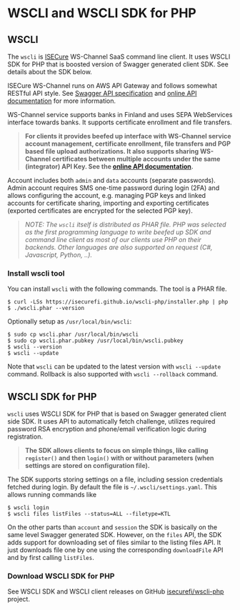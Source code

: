 # WSCLI and WSCLI SDK for PHP

## WSCLI

The `wscli` is [ISECure](https://www.isecure.fi) WS-Channel SaaS
command line client. It uses WSCLI SDK for PHP that is boosted version
of Swagger generated client SDK. See details about the SDK below.

ISECure WS-Channel runs on AWS API Gateway and follows somewhat
RESTful API style. See
[Swagger API specification](https://isecure.fi/wsapi_v2.json) and
[online API documentation](https://isecure.fi/wsapi_v2/index.html) for
more information.

WS-Channel service supports banks in Finland and uses SEPA WebServices
interface towards banks. It supports certificate enrollment and file
transfers.

> **For clients it provides beefed up interface with WS-Channel
> service account management, certificate enrollment, file transfers
> and PGP based file upload authorizations. It also supports sharing
> WS-Channel certificates between multiple accounts under the same
> (integrator) API Key. See the
> [online API documentation](https://isecure.fi/wsapi_v2/index.html).**

Account includes both `admin` and `data` accounts (separate
passwords). Admin account requires SMS one-time password during login
(2FA) and allows configuring the account, e.g. managing PGP keys and
linked accounts for certificate sharing, importing and exporting
certificates (exported certificates are encrypted for the selected PGP
key).

> *NOTE: The `wscli` itself is distributed as PHAR file. PHP was selected
> as the first programming language to write beefed up SDK and command
> line client as most of our clients use PHP on their backends. Other
> languages are also supported on request (C#, Javascript, Python, ..).*

### Install wscli tool

You can install `wscli` with the following commands. The tool is a
PHAR file.

```shell
$ curl -LSs https://isecurefi.github.io/wscli-php/installer.php | php
$ ./wscli.phar --version
```

Optionally setup as `/usr/local/bin/wscli`:

```shell
$ sudo cp wscli.phar /usr/local/bin/wscli
$ sudo cp wscli.phar.pubkey /usr/local/bin/wscli.pubkey
$ wscli --version
$ wscli --update
```

Note that `wscli` can be updated to the latest version with `wscli
--update` command. Rollback is also supported with `wscli --rollback`
command.

## WSCLI SDK for PHP

`wscli` uses WSCLI SDK for PHP that is based on Swagger generated
client side SDK. It uses API to automatically fetch challenge,
utilizes required password RSA encryption and phone/email verification
logic during registration.

> **The SDK allows clients to focus on simple things, like calling
> `register()` and then `login()` with or without parameters (when
> settings are stored on configuration file).**

The SDK supports storing settings on a file, including session
credentials fetched during login. By default the file is
`~/.wscli/settings.yaml`. This allows running commands like

```
$ wscli login
$ wscli files listFiles --status=ALL --filetype=KTL
```

On the other parts than `account` and `session` the SDK is basically
on the same level Swagger generated SDK. However, on the `files` API,
the SDK adds support for downloading set of files similar to the
listing files API. It just downloads file one by one using the
corresponding `downloadFile` API and by first calling `listFiles`.

### Download WSCLI SDK for PHP

See WSCLI SDK and WSCLI client releases on GitHub
[isecurefi/wscli-php](https://github.com/isecurefi/wscli-php) project.
